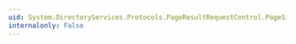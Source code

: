 ```yaml
---
uid: System.DirectoryServices.Protocols.PageResultRequestControl.PageSize
internalonly: False
---
```

